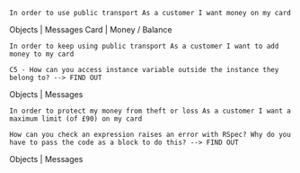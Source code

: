 `In order to use public transport
As a customer
I want money on my card`

Objects | Messages
Card    | Money / Balance

`In order to keep using public transport
As a customer
I want to add money to my card`

`C5 - How can you access instance variable outside the instance they belong to? --> FIND OUT`

Objects | Messages

`In order to protect my money from theft or loss
As a customer
I want a maximum limit (of £90) on my card`

`How can you check an expression raises an error with RSpec? Why do you have to pass the code as a block to do this? --> FIND OUT`

Objects | Messages
